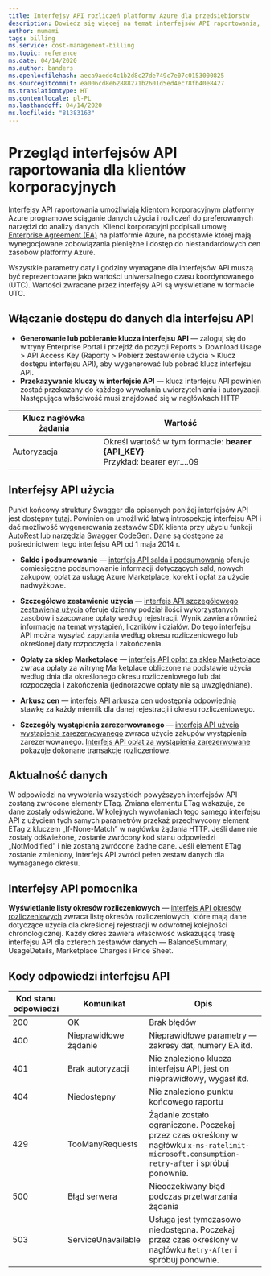 ```yaml
---
title: Interfejsy API rozliczeń platformy Azure dla przedsiębiorstw
description: Dowiedz się więcej na temat interfejsów API raportowania, które umożliwiają klientom korporacyjnym programowe ściąganie danych użycia z platformy Azure.
author: mumami
tags: billing
ms.service: cost-management-billing
ms.topic: reference
ms.date: 04/14/2020
ms.author: banders
ms.openlocfilehash: aeca9aede4c1b2d8c27de749c7e07c0153000825
ms.sourcegitcommit: ea006cd8e62888271b2601d5ed4ec78fb40e8427
ms.translationtype: HT
ms.contentlocale: pl-PL
ms.lasthandoff: 04/14/2020
ms.locfileid: "81383163"
---
```

# <a name="overview-of-reporting-apis-for-enterprise-customers"></a>Przegląd interfejsów API raportowania dla klientów korporacyjnych
Interfejsy API raportowania umożliwiają klientom korporacyjnym platformy Azure programowe ściąganie danych użycia i rozliczeń do preferowanych narzędzi do analizy danych. Klienci korporacyjni podpisali umowę [Enterprise Agreement (EA)](https://azure.microsoft.com/pricing/enterprise-agreement/) na platformie Azure, na podstawie której mają wynegocjowane zobowiązania pieniężne i dostęp do niestandardowych cen zasobów platformy Azure.

Wszystkie parametry daty i godziny wymagane dla interfejsów API muszą być reprezentowane jako wartości uniwersalnego czasu koordynowanego (UTC). Wartości zwracane przez interfejsy API są wyświetlane w formacie UTC.

## <a name="enabling-data-access-to-the-api"></a>Włączanie dostępu do danych dla interfejsu API
* **Generowanie lub pobieranie klucza interfejsu API** — zaloguj się do witryny Enterprise Portal i przejdź do pozycji Reports > Download Usage > API Access Key (Raporty > Pobierz zestawienie użycia > Klucz dostępu interfejsu API), aby wygenerować lub pobrać klucz interfejsu API.
* **Przekazywanie kluczy w interfejsie API** — klucz interfejsu API powinien zostać przekazany do każdego wywołania uwierzytelniania i autoryzacji. Następująca właściwość musi znajdować się w nagłówkach HTTP

|Klucz nagłówka żądania | Wartość|
|-|-|
|Autoryzacja| Określ wartość w tym formacie: **bearer {API_KEY}** <br/> Przykład: bearer eyr....09|

## <a name="consumption-apis"></a>Interfejsy API użycia
Punkt końcowy struktury Swagger dla opisanych poniżej interfejsów API jest dostępny [tutaj](https://consumption.azure.com/swagger/ui/index). Powinien on umożliwić łatwą introspekcję interfejsu API i dać możliwość wygenerowania zestawów SDK klienta przy użyciu funkcji [AutoRest](https://github.com/Azure/AutoRest) lub narzędzia [Swagger CodeGen](https://swagger.io/swagger-codegen/). Dane są dostępne za pośrednictwem tego interfejsu API od 1 maja 2014 r.

* **Saldo i podsumowanie** — [interfejs API salda i podsumowania](/rest/api/billing/enterprise/billing-enterprise-api-balance-summary) oferuje comiesięczne podsumowanie informacji dotyczących sald, nowych zakupów, opłat za usługę Azure Marketplace, korekt i opłat za użycie nadwyżkowe.

* **Szczegółowe zestawienie użycia** — [interfejs API szczegółowego zestawienia użycia](/rest/api/billing/enterprise/billing-enterprise-api-usage-detail) oferuje dzienny podział ilości wykorzystanych zasobów i szacowane opłaty według rejestracji. Wynik zawiera również informacje na temat wystąpień, liczników i działów. Do tego interfejsu API można wysyłać zapytania według okresu rozliczeniowego lub określonej daty rozpoczęcia i zakończenia.

* **Opłaty za sklep Marketplace** — [interfejs API opłat za sklep Marketplace](/rest/api/billing/enterprise/billing-enterprise-api-marketplace-storecharge) zwraca opłaty za witrynę Marketplace obliczone na podstawie użycia według dnia dla określonego okresu rozliczeniowego lub dat rozpoczęcia i zakończenia (jednorazowe opłaty nie są uwzględniane).

* **Arkusz cen** — [interfejs API arkusza cen](/rest/api/billing/enterprise/billing-enterprise-api-pricesheet) udostępnia odpowiednią stawkę za każdy miernik dla danej rejestracji i okresu rozliczeniowego.

* **Szczegóły wystąpienia zarezerwowanego** — [interfejs API użycia wystąpienia zarezerwowanego](/rest/api/billing/enterprise/billing-enterprise-api-reserved-instance-usage) zwraca użycie zakupów wystąpienia zarezerwowanego. [Interfejs API opłat za wystąpienia zarezerwowane](/rest/api/billing/enterprise/billing-enterprise-api-reserved-instance-usage) pokazuje dokonane transakcje rozliczeniowe.

## <a name="data-freshness"></a>Aktualność danych
W odpowiedzi na wywołania wszystkich powyższych interfejsów API zostaną zwrócone elementy ETag. Zmiana elementu ETag wskazuje, że dane zostały odświeżone.  W kolejnych wywołaniach tego samego interfejsu API z użyciem tych samych parametrów przekaż przechwycony element ETag z kluczem „If-None-Match” w nagłówku żądania HTTP. Jeśli dane nie zostały odświeżone, zostanie zwrócony kod stanu odpowiedzi „NotModified” i nie zostaną zwrócone żadne dane. Jeśli element ETag zostanie zmieniony, interfejs API zwróci pełen zestaw danych dla wymaganego okresu.

## <a name="helper-apis"></a>Interfejsy API pomocnika
 **Wyświetlanie listy okresów rozliczeniowych** — [interfejs API okresów rozliczeniowych](/rest/api/billing/enterprise/billing-enterprise-api-billing-periods) zwraca listę okresów rozliczeniowych, które mają dane dotyczące użycia dla określonej rejestracji w odwrotnej kolejności chronologicznej. Każdy okres zawiera właściwość wskazującą trasę interfejsu API dla czterech zestawów danych — BalanceSummary, UsageDetails, Marketplace Charges i Price Sheet.


## <a name="api-response-codes"></a>Kody odpowiedzi interfejsu API   
|Kod stanu odpowiedzi|Komunikat|Opis|
|-|-|-|
|200| OK|Brak błędów|
|400| Nieprawidłowe żądanie| Nieprawidłowe parametry — zakresy dat, numery EA itd.|
|401| Brak autoryzacji| Nie znaleziono klucza interfejsu API, jest on nieprawidłowy, wygasł itd.|
|404| Niedostępny| Nie znaleziono punktu końcowego raportu|
|429 | TooManyRequests | Żądanie zostało ograniczone. Poczekaj przez czas określony w nagłówku <code>x-ms-ratelimit-microsoft.consumption-retry-after</code> i spróbuj ponownie.|
|500| Błąd serwera| Nieoczekiwany błąd podczas przetwarzania żądania|
| 503 | ServiceUnavailable | Usługa jest tymczasowo niedostępna. Poczekaj przez czas określony w nagłówku <code>Retry-After</code> i spróbuj ponownie.|
